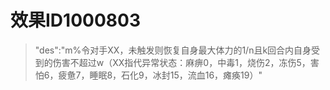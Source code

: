 # 效果ID1000803
> "des":"m%令对手XX，未触发则恢复自身最大体力的1/n且k回合内自身受到的伤害不超过w（XX指代异常状态：麻痹0，中毒1，烧伤2，冻伤5，害怕6，疲惫7，睡眠8，石化9，冰封15，流血16，瘫痪19）"
